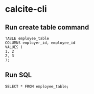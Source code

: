 # calcite-cli

## Run create table command
```
TABLE employee_table
COLUMNS employer_id, employee_id
VALUES (
1, 2
2, 3
);
```

## Run SQL
```
SELECT * FROM employee_table;
```